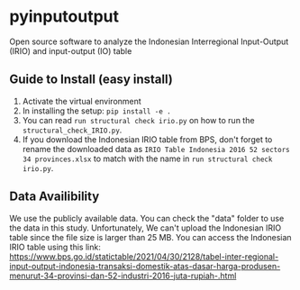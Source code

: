 # pyinputoutput
Open source software to analyze the Indonesian Interregional Input-Output (IRIO) and input-output (IO) table

## Guide to Install (easy install)
1. Activate the virtual environment
2. In installing the setup: `pip install -e .`
3. You can read `run structural check irio.py` on how to run the `structural_check_IRIO.py`.
4. If you download the Indonesian IRIO table from BPS, don't forget to rename the downloaded data as `IRIO Table Indonesia 2016 52 sectors 34 provinces.xlsx` to match with the name in `run structural check irio.py`.

## Data Availibility
We use the publicly available data. You can check the "data" folder to use the data in this study. 
Unfortunately, We can't upload the Indonesian IRIO table since the file size is larger than 25 MB. 
You can access the Indonesian IRIO table using this link: https://www.bps.go.id/statictable/2021/04/30/2128/tabel-inter-regional-input-output-indonesia-transaksi-domestik-atas-dasar-harga-produsen-menurut-34-provinsi-dan-52-industri-2016-juta-rupiah-.html
